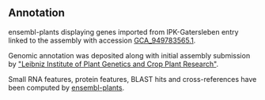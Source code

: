 **Annotation**
----------

ensembl-plants displaying genes imported from IPK-Gatersleben entry linked to the assembly with accession [GCA\_949783565.1](http://www.ebi.ac.uk/ena/data/view/GCA_949783565.1).

Genomic annotation was deposited along with initial assembly submission by ["Leibniz Institute of Plant Genetics and Crop Plant Research"](https://www.ipk-gatersleben.de/en/).

Small RNA features, protein features, BLAST hits and cross-references have been
computed by [ensembl-plants](https://plants.ensembl.org/info/genome/annotation/index.html).
